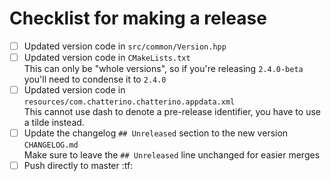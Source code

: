 # Checklist for making a release

- [ ] Updated version code in `src/common/Version.hpp`
- [ ] Updated version code in `CMakeLists.txt`  
       This can only be "whole versions", so if you're releasing `2.4.0-beta` you'll need to condense it to `2.4.0`
- [ ] Updated version code in `resources/com.chatterino.chatterino.appdata.xml`  
       This cannot use dash to denote a pre-release identifier, you have to use a tilde instead.
- [ ] Update the changelog `## Unreleased` section to the new version `CHANGELOG.md`  
       Make sure to leave the `## Unreleased` line unchanged for easier merges
- [ ] Push directly to master :tf:
